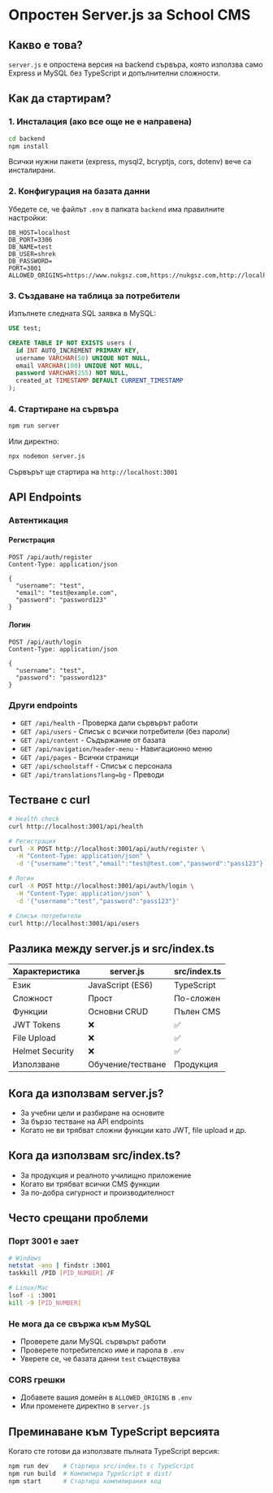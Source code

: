 # Опростен Server.js за School CMS

## Какво е това?

`server.js` е опростена версия на backend сървъра, която използва само Express и MySQL без TypeScript и допълнителни сложности.

## Как да стартирам?

### 1. Инсталация (ако все още не е направена)

```bash
cd backend
npm install
```

Всички нужни пакети (express, mysql2, bcryptjs, cors, dotenv) вече са инсталирани.

### 2. Конфигурация на базата данни

Убедете се, че файлът `.env` в папката `backend` има правилните настройки:

```env
DB_HOST=localhost
DB_PORT=3306
DB_NAME=test
DB_USER=shrek
DB_PASSWORD=
PORT=3001
ALLOWED_ORIGINS=https://www.nukgsz.com,https://nukgsz.com,http://localhost:5173
```

### 3. Създаване на таблица за потребители

Изпълнете следната SQL заявка в MySQL:

```sql
USE test;

CREATE TABLE IF NOT EXISTS users (
  id INT AUTO_INCREMENT PRIMARY KEY,
  username VARCHAR(50) UNIQUE NOT NULL,
  email VARCHAR(100) UNIQUE NOT NULL,
  password VARCHAR(255) NOT NULL,
  created_at TIMESTAMP DEFAULT CURRENT_TIMESTAMP
);
```

### 4. Стартиране на сървъра

```bash
npm run server
```

Или директно:

```bash
npx nodemon server.js
```

Сървърът ще стартира на `http://localhost:3001`

## API Endpoints

### Автентикация

#### Регистрация
```
POST /api/auth/register
Content-Type: application/json

{
  "username": "test",
  "email": "test@example.com",
  "password": "password123"
}
```

#### Логин
```
POST /api/auth/login
Content-Type: application/json

{
  "username": "test",
  "password": "password123"
}
```

### Други endpoints

- `GET /api/health` - Проверка дали сървърът работи
- `GET /api/users` - Списък с всички потребители (без пароли)
- `GET /api/content` - Съдържание от базата
- `GET /api/navigation/header-menu` - Навигационно меню
- `GET /api/pages` - Всички страници
- `GET /api/schoolstaff` - Списък с персонала
- `GET /api/translations?lang=bg` - Преводи

## Тестване с curl

```bash
# Health check
curl http://localhost:3001/api/health

# Регистрация
curl -X POST http://localhost:3001/api/auth/register \
  -H "Content-Type: application/json" \
  -d '{"username":"test","email":"test@test.com","password":"pass123"}'

# Логин
curl -X POST http://localhost:3001/api/auth/login \
  -H "Content-Type: application/json" \
  -d '{"username":"test","password":"pass123"}'

# Списък потребители
curl http://localhost:3001/api/users
```

## Разлика между server.js и src/index.ts

| Характеристика | server.js | src/index.ts |
|----------------|-----------|--------------|
| Език | JavaScript (ES6) | TypeScript |
| Сложност | Прост | По-сложен |
| Функции | Основни CRUD | Пълен CMS |
| JWT Tokens | ❌ | ✅ |
| File Upload | ❌ | ✅ |
| Helmet Security | ❌ | ✅ |
| Използване | Обучение/тестване | Продукция |

## Кога да използвам server.js?

- За учебни цели и разбиране на основите
- За бързо тестване на API endpoints
- Когато не ви трябват сложни функции като JWT, file upload и др.

## Кога да използвам src/index.ts?

- За продукция и реалното училищно приложение
- Когато ви трябват всички CMS функции
- За по-добра сигурност и производителност

## Често срещани проблеми

### Порт 3001 е зает
```bash
# Windows
netstat -ano | findstr :3001
taskkill /PID [PID_NUMBER] /F

# Linux/Mac
lsof -i :3001
kill -9 [PID_NUMBER]
```

### Не мога да се свържа към MySQL
- Проверете дали MySQL сървърът работи
- Проверете потребителско име и парола в `.env`
- Уверете се, че базата данни `test` съществува

### CORS грешки
- Добавете вашия домейн в `ALLOWED_ORIGINS` в `.env`
- Или променете директно в `server.js`

## Преминаване към TypeScript версията

Когато сте готови да използвате пълната TypeScript версия:

```bash
npm run dev    # Стартира src/index.ts с TypeScript
npm run build  # Компилира TypeScript в dist/
npm start      # Стартира компилирания код
```
